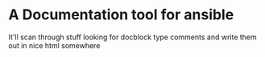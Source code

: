 # A Documentation tool for ansible

It'll scan through stuff looking for docblock type comments and write them out in nice html somewhere

